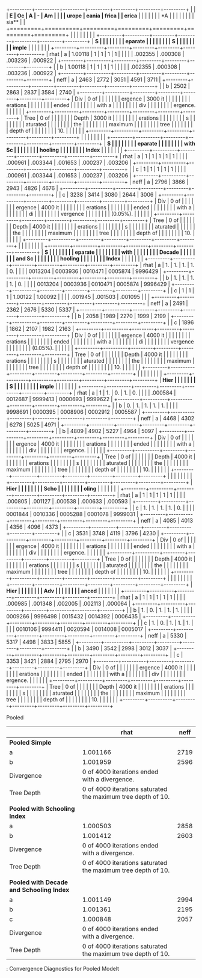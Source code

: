 +---------+----------+---------+---------+---------+---------+---------+
|         |          | **E     | **Oc    | **A     | -       | **Am    |
|         |          | urope** | eania** | frica** |         | erica** |
|         |          |         |         |         | \*A     |         |
|         |          |         |         |         | sia\*\* |         |
+=========+==========+=========+=========+=========+=========+=========+
|         |          |         |         |         |         |         |
+---------+----------+---------+---------+---------+---------+---------+
| **S     |          |         |         |         |         |         |
| eparate |          |         |         |         |         |         |
| S       |          |         |         |         |         |         |
| imple** |          |         |         |         |         |         |
+---------+----------+---------+---------+---------+---------+---------+
| rhat    | a        | 1.00118 | 1       | 1       | 1       | 1       |
|         |          |         | .002355 | .000308 | .003236 | .000922 |
+---------+----------+---------+---------+---------+---------+---------+
|         | b        | 1.00118 | 1       | 1       | 1       | 1       |
|         |          |         | .002355 | .000308 | .003236 | .000922 |
+---------+----------+---------+---------+---------+---------+---------+
| neff    | a        | 2463    | 2772    | 3051    | 4591    | 3711    |
+---------+----------+---------+---------+---------+---------+---------+
|         | b        | 2502    | 2863    | 2837    | 3584    | 2740    |
+---------+----------+---------+---------+---------+---------+---------+
| Div     | 0 of     |         |         |         |         |         |
| ergence | 3000 it  |         |         |         |         |         |
|         | erations |         |         |         |         |         |
|         | ended    |         |         |         |         |         |
|         | with a   |         |         |         |         |         |
|         | div      |         |         |         |         |         |
|         | ergence. |         |         |         |         |         |
+---------+----------+---------+---------+---------+---------+---------+
| Tree    | 0 of     |         |         |         |         |         |
| Depth   | 3000 it  |         |         |         |         |         |
|         | erations |         |         |         |         |         |
|         | s        |         |         |         |         |         |
|         | aturated |         |         |         |         |         |
|         | the      |         |         |         |         |         |
|         | maximum  |         |         |         |         |         |
|         | tree     |         |         |         |         |         |
|         | depth of |         |         |         |         |         |
|         | 10.      |         |         |         |         |         |
+---------+----------+---------+---------+---------+---------+---------+
|         |          |         |         |         |         |         |
+---------+----------+---------+---------+---------+---------+---------+
| **S     |          |         |         |         |         |         |
| eparate |          |         |         |         |         |         |
| with Sc |          |         |         |         |         |         |
| hooling |          |         |         |         |         |         |
| Index** |          |         |         |         |         |         |
+---------+----------+---------+---------+---------+---------+---------+
| rhat    | a        | 1       | 1       | 1       | 1       | 1       |
|         |          | .000961 | .003344 | .001653 | .000237 | .003206 |
+---------+----------+---------+---------+---------+---------+---------+
|         | c        | 1       | 1       | 1       | 1       | 1       |
|         |          | .000961 | .003344 | .001653 | .000237 | .003206 |
+---------+----------+---------+---------+---------+---------+---------+
| neff    | a        | 2796    | 3866    | 2943    | 4826    | 4676    |
+---------+----------+---------+---------+---------+---------+---------+
|         | c        | 3238    | 3414    | 3080    | 2644    | 3006    |
+---------+----------+---------+---------+---------+---------+---------+
| Div     | 0 of     |         |         |         |         |         |
| ergence | 4000 it  |         |         |         |         |         |
|         | erations |         |         |         |         |         |
|         | ended    |         |         |         |         |         |
|         | with a   |         |         |         |         |         |
|         | di       |         |         |         |         |         |
|         | vergence |         |         |         |         |         |
|         | (0.05%). |         |         |         |         |         |
+---------+----------+---------+---------+---------+---------+---------+
| Tree    | 0 of     |         |         |         |         |         |
| Depth   | 4000 it  |         |         |         |         |         |
|         | erations |         |         |         |         |         |
|         | s        |         |         |         |         |         |
|         | aturated |         |         |         |         |         |
|         | the      |         |         |         |         |         |
|         | maximum  |         |         |         |         |         |
|         | tree     |         |         |         |         |         |
|         | depth of |         |         |         |         |         |
|         | 10.      |         |         |         |         |         |
+---------+----------+---------+---------+---------+---------+---------+
|         |          |         |         |         |         |         |
+---------+----------+---------+---------+---------+---------+---------+
| **S     |          |         |         |         |         |         |
| eparate |          |         |         |         |         |         |
| with    |          |         |         |         |         |         |
| Decade  |          |         |         |         |         |         |
| and Sc  |          |         |         |         |         |         |
| hooling |          |         |         |         |         |         |
| Index** |          |         |         |         |         |         |
+---------+----------+---------+---------+---------+---------+---------+
| rhat    | a        | 1.      | 1.      | 1.      | 1.      | 0.      |
|         |          | 0013204 | 0003936 | 0010471 | 0005874 | 9996429 |
+---------+----------+---------+---------+---------+---------+---------+
|         | b        | 1.      | 1.      | 1.      | 1.      | 0.      |
|         |          | 0013204 | 0003936 | 0010471 | 0005874 | 9996429 |
+---------+----------+---------+---------+---------+---------+---------+
|         | c        | 1       | 1       | 1       | 1.00122 | 1.00092 |
|         |          | .001945 | .001503 | .001095 |         |         |
+---------+----------+---------+---------+---------+---------+---------+
| neff    | a        | 2491    | 2362    | 2676    | 5330    | 5337    |
+---------+----------+---------+---------+---------+---------+---------+
|         | b        | 2058    | 1989    | 2270    | 1999    | 2199    |
+---------+----------+---------+---------+---------+---------+---------+
|         | c        | 1896    | 1862    | 2107    | 1982    | 2163    |
+---------+----------+---------+---------+---------+---------+---------+
| Div     | 0 of     |         |         |         |         |         |
| ergence | 4000 it  |         |         |         |         |         |
|         | erations |         |         |         |         |         |
|         | ended    |         |         |         |         |         |
|         | with a   |         |         |         |         |         |
|         | di       |         |         |         |         |         |
|         | vergence |         |         |         |         |         |
|         | (0.05%). |         |         |         |         |         |
+---------+----------+---------+---------+---------+---------+---------+
| Tree    | 0 of     |         |         |         |         |         |
| Depth   | 4000 it  |         |         |         |         |         |
|         | erations |         |         |         |         |         |
|         | s        |         |         |         |         |         |
|         | aturated |         |         |         |         |         |
|         | the      |         |         |         |         |         |
|         | maximum  |         |         |         |         |         |
|         | tree     |         |         |         |         |         |
|         | depth of |         |         |         |         |         |
|         | 10.      |         |         |         |         |         |
+---------+----------+---------+---------+---------+---------+---------+
|         |          |         |         |         |         |         |
+---------+----------+---------+---------+---------+---------+---------+
| **Hier  |          |         |         |         |         |         |
| S       |          |         |         |         |         |         |
| imple** |          |         |         |         |         |         |
+---------+----------+---------+---------+---------+---------+---------+
| rhat    | a        | 1       | 1.      | 0.      | 1.      | 0.      |
|         |          | .000584 | 0012687 | 9999413 | 0000693 | 9999622 |
+---------+----------+---------+---------+---------+---------+---------+
|         | b        | 0.      | 1.      | 1.      | 1.      | 1.      |
|         |          | 9998691 | 0000395 | 0008906 | 0002912 | 0005587 |
+---------+----------+---------+---------+---------+---------+---------+
| neff    | a        | 4468    | 4302    | 6278    | 5025    | 4971    |
+---------+----------+---------+---------+---------+---------+---------+
|         | b        | 4809    | 4902    | 5227    | 4964    | 5097    |
+---------+----------+---------+---------+---------+---------+---------+
| Div     | 0 of     |         |         |         |         |         |
| ergence | 4000 it  |         |         |         |         |         |
|         | erations |         |         |         |         |         |
|         | ended    |         |         |         |         |         |
|         | with a   |         |         |         |         |         |
|         | div      |         |         |         |         |         |
|         | ergence. |         |         |         |         |         |
+---------+----------+---------+---------+---------+---------+---------+
| Tree    | 0 of     |         |         |         |         |         |
| Depth   | 4000 it  |         |         |         |         |         |
|         | erations |         |         |         |         |         |
|         | s        |         |         |         |         |         |
|         | aturated |         |         |         |         |         |
|         | the      |         |         |         |         |         |
|         | maximum  |         |         |         |         |         |
|         | tree     |         |         |         |         |         |
|         | depth of |         |         |         |         |         |
|         | 10.      |         |         |         |         |         |
+---------+----------+---------+---------+---------+---------+---------+
|         |          |         |         |         |         |         |
+---------+----------+---------+---------+---------+---------+---------+
| **Hier  |          |         |         |         |         |         |
| Scho    |          |         |         |         |         |         |
| oling** |          |         |         |         |         |         |
+---------+----------+---------+---------+---------+---------+---------+
| rhat    | a        | 1       | 1       | 1       | 1       | 1       |
|         |          | .000805 | .001127 | .000538 | .000633 | .000593 |
+---------+----------+---------+---------+---------+---------+---------+
|         | c        | 1.      | 1.      | 1.      | 1.      | 0.      |
|         |          | 0001844 | 0010336 | 0005288 | 0001078 | 9999031 |
+---------+----------+---------+---------+---------+---------+---------+
| neff    | a        | 4085    | 4013    | 4356    | 4096    | 4373    |
+---------+----------+---------+---------+---------+---------+---------+
|         | c        | 3531    | 3748    | 4119    | 3796    | 4230    |
+---------+----------+---------+---------+---------+---------+---------+
| Div     | 0 of     |         |         |         |         |         |
| ergence | 4000 it  |         |         |         |         |         |
|         | erations |         |         |         |         |         |
|         | ended    |         |         |         |         |         |
|         | with a   |         |         |         |         |         |
|         | div      |         |         |         |         |         |
|         | ergence. |         |         |         |         |         |
+---------+----------+---------+---------+---------+---------+---------+
| Tree    | 0 of     |         |         |         |         |         |
| Depth   | 4000 it  |         |         |         |         |         |
|         | erations |         |         |         |         |         |
|         | s        |         |         |         |         |         |
|         | aturated |         |         |         |         |         |
|         | the      |         |         |         |         |         |
|         | maximum  |         |         |         |         |         |
|         | tree     |         |         |         |         |         |
|         | depth of |         |         |         |         |         |
|         | 10.      |         |         |         |         |         |
+---------+----------+---------+---------+---------+---------+---------+
|         |          |         |         |         |         |         |
+---------+----------+---------+---------+---------+---------+---------+
| **Hier  |          |         |         |         |         |         |
| Adv     |          |         |         |         |         |         |
| anced** |          |         |         |         |         |         |
+---------+----------+---------+---------+---------+---------+---------+
| rhat    | a        | 1       | 1       | 1       | 1       | 1       |
|         |          | .000985 | .001348 | .002005 | .002113 | .000064 |
+---------+----------+---------+---------+---------+---------+---------+
|         | b        | 1.      | 0.      | 1.      | 1.      | 1.      |
|         |          | 0009266 | 9996498 | 0015432 | 0014392 | 0006435 |
+---------+----------+---------+---------+---------+---------+---------+
|         | c        | 1.      | 0.      | 1.      | 1.      | 1.      |
|         |          | 0010106 | 9994411 | 0020594 | 0014008 | 0005017 |
+---------+----------+---------+---------+---------+---------+---------+
| neff    | a        | 5330    | 5317    | 4498    | 3833    | 5855    |
+---------+----------+---------+---------+---------+---------+---------+
|         | b        | 3490    | 3542    | 2998    | 3012    | 3037    |
+---------+----------+---------+---------+---------+---------+---------+
|         | c        | 3353    | 3421    | 2884    | 2795    | 2970    |
+---------+----------+---------+---------+---------+---------+---------+
| Div     | 0 of     |         |         |         |         |         |
| ergence | 4000 it  |         |         |         |         |         |
|         | erations |         |         |         |         |         |
|         | ended    |         |         |         |         |         |
|         | with a   |         |         |         |         |         |
|         | div      |         |         |         |         |         |
|         | ergence. |         |         |         |         |         |
+---------+----------+---------+---------+---------+---------+---------+
| Tree    | 0 of     |         |         |         |         |         |
| Depth   | 4000 it  |         |         |         |         |         |
|         | erations |         |         |         |         |         |
|         | s        |         |         |         |         |         |
|         | aturated |         |         |         |         |         |
|         | the      |         |         |         |         |         |
|         | maximum  |         |         |         |         |         |
|         | tree     |         |         |         |         |         |
|         | depth of |         |         |         |         |         |
|         | 10.      |         |         |         |         |         |
+---------+----------+---------+---------+---------+---------+---------+

Pooled

|                                            | **rhat**                                                     | **neff** |
|--------------------------------------------|--------------------------------------------------------------|----------|
| **Pooled Simple**                          |                                                              |          |
| a                                          | 1.001166                                                     | 2719     |
| b                                          | 1.001959                                                     | 2596     |
| Divergence                                 | 0 of 4000 iterations ended with a divergence.                |          |
| Tree Depth                                 | 0 of 4000 iterations saturated the maximum tree depth of 10. |          |
|                                            |                                                              |          |
| **Pooled with Schooling Index**            |                                                              |          |
| a                                          | 1.000503                                                     | 2858     |
| b                                          | 1.001412                                                     | 2603     |
| Divergence                                 | 0 of 4000 iterations ended with a divergence.                |          |
| Tree Depth                                 | 0 of 4000 iterations saturated the maximum tree depth of 10. |          |
|                                            |                                                              |          |
| **Pooled with Decade and Schooling Index** |                                                              |          |
| a                                          | 1.001149                                                     | 2994     |
| b                                          | 1.001361                                                     | 2195     |
| c                                          | 1.000848                                                     | 2057     |
| Divergence                                 | 0 of 4000 iterations ended with a divergence.                |          |
| Tree Depth                                 | 0 of 4000 iterations saturated the maximum tree depth of 10. |          |

: Convergence Diagnostics for Pooled Modelt 
